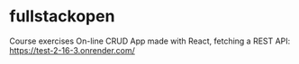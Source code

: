 # fullstackopen
Course exercises
On-line CRUD App made with React, fetching a REST API: https://test-2-16-3.onrender.com/
